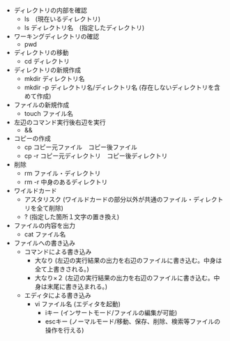 - ディレクトリの内部を確認
	- ls　(現在いるディレクトリ)
	- ls ディレクトリ名　(指定したディレクトリ) 
- ワーキングディレクトリの確認
	- pwd
- ディレクトリの移動
	- cd ディレクトリ
- ディレクトリの新規作成
	- mkdir ディレクトリ名
	- mkdir -p ディレクトリ名/ディレクトリ名 (存在しないディレクトリを含めて作成)
- ファイルの新規作成
	- touch ファイル名
- 左辺のコマンド実行後右辺を実行
	- &&
- コピーの作成
	- cp コピー元ファイル　コピー後ファイル
	- cp -r コピー元ディレクトリ　コピー後ディレクトリ
- 削除
	- rm ファイル・ディレクトリ
	- rm -r 中身のあるディレクトリ
- ワイルドカード
	- アスタリスク (ワイルドカードの部分以外が共通のファイル・ディレクトリを全て削除)
	- ? (指定した箇所１文字の置き換え)
- ファイルの内容を出力
	- cat ファイル名
- ファイルへの書き込み
	- コマンドによる書き込み
		- 大なり (左辺の実行結果の出力を右辺のファイルに書き込む。中身は全て上書きされる。)
		- 大なり×２ (左辺の実行結果の出力を右辺のファイルに書き込む。中身は末尾に書き込まれる。) 
	- エディタによる書き込み
		- vi ファイル名 (エディタを起動)
			- iキー (インサートモード/ファイルの編集が可能)
			- escキー (ノーマルモード/移動、保存、削除、検索等ファイルの操作を行える) 
